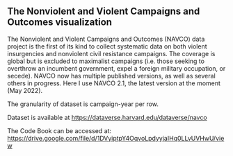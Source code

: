 ## The Nonviolent and Violent Campaigns and Outcomes visualization

The Nonviolent and Violent Campaigns and Outcomes (NAVCO) data project is the first of its kind to collect systematic data on both violent insurgencies and nonviolent civil resistance campaigns. The coverage is global but is excluded to maximalist campaigns (i.e. those seeking to overthrow an incumbent government, expel a foreign military occupation, or secede). NAVCO now has multiple published versions, as well as several others in progress.
Here I use NAVCO 2.1, the latest version at the moment (May 2022).

The granularity of dataset is campaign-year per row.

Dataset is available at https://dataverse.harvard.edu/dataverse/navco 

The Code Book can be accessed at: https://drive.google.com/file/d/1DVyiptpY4OqvoLpdyyjaIHq0LLvUVHwU/view 


